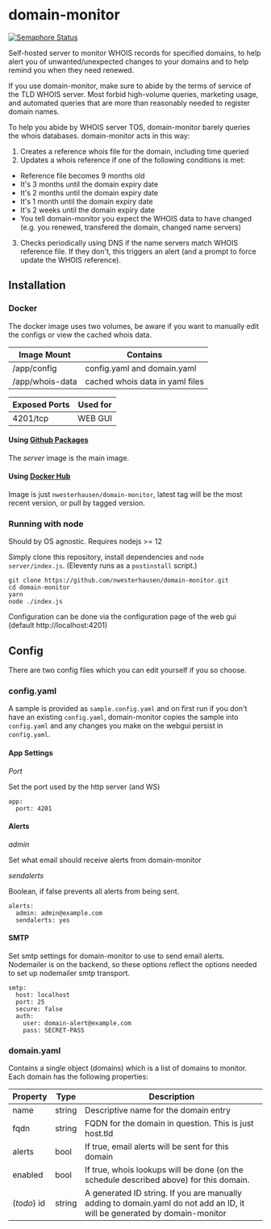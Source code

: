 # domain-monitor

[![Semaphore Status](https://nwest.semaphoreci.com/badges/domain-monitor/branches/master.svg)](https://nwest.semaphoreci.com/projects/domain-monitor)

Self-hosted server to monitor WHOIS records for specified domains, to help alert you of unwanted/unexpected changes
to your domains and to help remind you when they need renewed.

If you use domain-monitor, make sure to abide by the terms of service of
the TLD WHOIS server. Most forbid high-volume queries, marketing usage,
and automated queries that are more than reasonably needed to register
domain names.

To help you abide by WHOIS server TOS, domain-monitor barely queries the
whois databases. domain-monitor acts in this way:

1. Creates a reference whois file for the domain, including time queried
2. Updates a whois reference if one of the following conditions is met:

- Reference file becomes 9 months old
- It's 3 months until the domain expiry date
- It's 2 months until the domain expiry date
- It's 1 month until the domain expiry date
- It's 2 weeks until the domain expiry date
- You tell domain-monitor you expect the WHOIS data to have changed
  (e.g. you renewed, transfered the domain, changed name servers)

3. Checks periodically using DNS if the name servers match WHOIS reference file.
   If they don't, this triggers an alert (and a prompt to force update the WHOIS reference).

## Installation

### Docker

The docker image uses two volumes, be aware if you want to manually edit the configs or
view the cached whois data.

| Image Mount     | Contains                        |
| --------------- | ------------------------------- |
| /app/config     | config.yaml and domain.yaml     |
| /app/whois-data | cached whois data in yaml files |

| Exposed Ports | Used for |
| ------------- | -------- |
| 4201/tcp      | WEB GUI  |

#### Using [Github Packages](https://github.com/nwesterhausen/domain-monitor/packages/)

The _server_ image is the main image.

#### Using [Docker Hub](https://hub.docker.com/repository/docker/nwesterhausen/domain-monitor)

Image is just `nwesterhausen/domain-monitor`, latest tag will be the most recent version, or pull by tagged version.

### Running with node

Should by OS agnostic. Requires nodejs >= 12

Simply clone this repository, install dependencies and `node server/index.js`. (Eleventy runs as a `postinstall` script.)

```
git clone https://github.com/nwesterhausen/domain-monitor.git
cd domain-monitor
yarn
node ./index.js
```

Configuration can be done via the configuration page of the web gui
(default http://localhost:4201)

## Config

There are two config files which you can edit yourself if you so choose.

### config.yaml

A sample is provided as `sample.config.yaml` and on first run if you don't have
an existing `config.yaml`, domain-monitor copies the sample into `config.yaml` and
any changes you make on the webgui persist in `config.yaml`.

#### App Settings

_Port_

Set the port used by the http server (and WS)

```
app:
  port: 4201
```

#### Alerts

_admin_

Set what email should receive alerts from domain-monitor

_sendalerts_

Boolean, if false prevents all alerts from being sent.

```
alerts:
  admin: admin@example.com
  sendalerts: yes
```

#### SMTP

Set smtp settings for domain-monitor to use to send email alerts.
Nodemailer is on the backend, so these options reflect the options
needed to set up nodemailer smtp transport.

```
smtp:
  host: localhost
  port: 25
  secure: false
  auth:
    user: domain-alert@example.com
    pass: SECRET-PASS
```

### domain.yaml

Contains a single object (domains) which is a list of domains to
monitor. Each domain has the following properties:

| Property    | Type   | Description                                                                                                               |
| ----------- | ------ | ------------------------------------------------------------------------------------------------------------------------- |
| name        | string | Descriptive name for the domain entry                                                                                     |
| fqdn        | string | FQDN for the domain in question. This is just host.tld                                                                    |
| alerts      | bool   | If true, email alerts will be sent for this domain                                                                        |
| enabled     | bool   | If true, whois lookups will be done (on the schedule described above) for this domain.                                    |
| (_todo_) id | string | A generated ID string. If you are manually adding to domain.yaml do not add an ID, it will be generated by domain-monitor |
